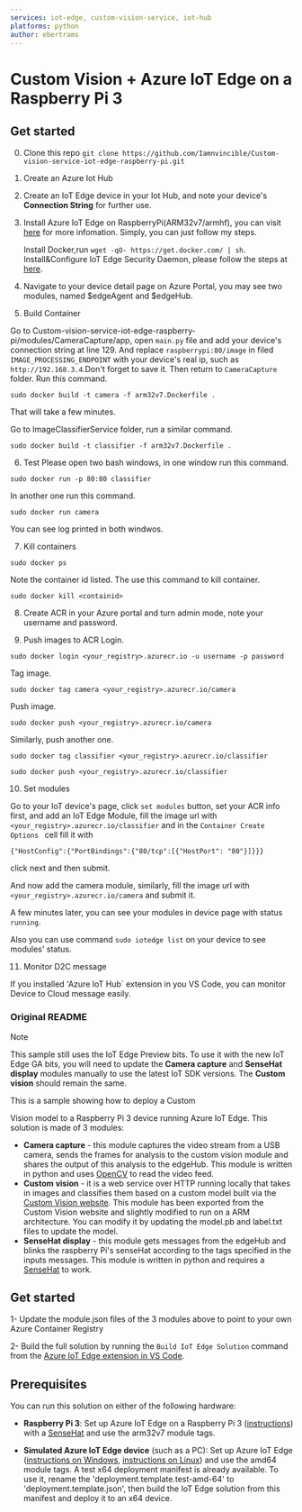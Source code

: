 ```yaml
---
services: iot-edge, custom-vision-service, iot-hub
platforms: python
author: ebertrams
---
```


# Custom Vision + Azure IoT Edge on a Raspberry Pi 3

## Get started

0. Clone this repo `git clone https://github.com/Iamnvincible/Custom-vision-service-iot-edge-raspberry-pi.git`
1. Create an Azure Iot Hub
2. Create an IoT Edge device in your Iot Hub, and note your device's **Connection String** for further use.
3. Install Azure IoT Edge on RaspberryPi(ARM32v7/armhf), you can visit [here](https://docs.microsoft.com/en-us/azure/iot-edge/how-to-install-iot-edge-linux-arm) for more infomation. Simply, you can just follow my steps.

    Install Docker,run  `wget -qO- https://get.docker.com/ | sh`.
    Install&Configure IoT Edge Security Daemon, please follow the steps at [here](https://docs.microsoft.com/en-us/azure/iot-edge/how-to-install-iot-edge-linux-arm#install-the-iot-edge-security-daemon).
4. Navigate to your device detail page on Azure Portal, you may see two modules, named $edgeAgent and $edgeHub.
5. Build Container

Go to Custom-vision-service-iot-edge-raspberry-pi/modules/CameraCapture/app, open `main.py` file and add your device's connection string at line 129. And replace `raspberrypi:80/image` in filed `IMAGE_PROCESSING_ENDPOINT` with your device's real ip, such as `http://192.168.3.4`.Don't forget to save it. Then return to `CameraCapture` folder. Run this command.
```
sudo docker build -t camera -f arm32v7.Dockerfile .
```
 That will take a few minutes.

Go to ImageClassifierService folder, run a similar command.

```
sudo docker build -t classifier -f arm32v7.Dockerfile .
```

6. Test
Please open two bash windows, in one window run this command.
```
sudo docker run -p 80:80 classifier
```
In another one run this command.
```
sudo docker run camera
```
You can see log printed in both windwos.

7. Kill containers
```
sudo docker ps
```
Note the container id listed.
The use this command to kill container.
```
sudo docker kill <containid>
```

8. Create ACR in your Azure portal and turn admin mode, note your username and password.

9. Push images to ACR
Login.
```
sudo docker login <your_registry>.azurecr.io -u username -p password
```
Tag image.
```
sudo docker tag camera <your_registry>.azurecr.io/camera
```
Push image.
```
sudo docker push <your_registry>.azurecr.io/camera
```
Similarly, push another one.
```
sudo docker tag classifier <your_registry>.azurecr.io/classifier

sudo docker push <your_registry>.azurecr.io/classifier
```
10. Set modules

Go to your IoT device's page, click `set modules` button, set your ACR info first, and add an IoT Edge Module, fill the image url with `<your_registry>.azurecr.io/classifier` and in the `Container Create Options
` cell fill it with 
```
{"HostConfig":{"PortBindings":{"80/tcp":[{"HostPort": "80"}]}}}
```
click next and then submit.

And now add the camera module, similarly, fill the image url with `<your_registry>.azurecr.io/camera` and submit it.

A few minutes later, you can see your modules in device page with status `running`.

Also you can use command `sudo iotedge list` on your device to see modules' status.

11. Monitor D2C message

If you installed 'Azure IoT Hub` extension in you VS Code, you can monitor Device to Cloud message easily.

### Original README
> [!NOTE]
> This sample still uses the IoT Edge Preview bits. To use it with the new IoT Edge GA bits, you will need to update the **Camera capture** and **SenseHat display** modules manually to use the latest IoT SDK versions. The **Custom vision** should remain the same. 

This is a sample showing how to deploy a Custom

 Vision model to a Raspberry Pi 3 device running Azure IoT Edge. This solution is made of 3 modules:

- **Camera capture** - this module captures the video stream from a USB camera, sends the frames for analysis to the custom vision module and shares the output of this analysis to the edgeHub. This module is written in python and uses [OpenCV](https://opencv.org/) to read the video feed.
- **Custom vision** - it is a web service over HTTP running locally that takes in images and classifies them based on a custom model built via the [Custom Vision website](https://azure.microsoft.com/en-us/services/cognitive-services/custom-vision-service/). This module has been exported from the Custom Vision website and slightly modified to run on a ARM architecture. You can modify it by updating the model.pb and label.txt files to update the model.
- **SenseHat display** - this module gets messages from the edgeHub and blinks the raspberry Pi's senseHat according to the tags specified in the inputs messages. This module is written in python and requires a [SenseHat](https://www.raspberrypi.org/products/sense-hat/) to work.

## Get started
1- Update the module.json files of the 3 modules above to point to your own Azure Container Registry

2- Build the full solution by running the `Build IoT Edge Solution` command from the [Azure IoT Edge extension in VS Code](https://marketplace.visualstudio.com/items?itemName=vsciot-vscode.azure-iot-edge).

## Prerequisites

You can run this solution on either of the following hardware:

- **Raspberry Pi 3**: Set up Azure IoT Edge on a Raspberry Pi 3 ([instructions](https://blog.jongallant.com/2017/11/azure-iot-edge-raspberrypi/)) with a [SenseHat](https://www.raspberrypi.org/products/sense-hat/) and use the arm32v7 module tags.

- **Simulated Azure IoT Edge device** (such as a PC): Set up Azure IoT Edge ([instructions on Windows](https://docs.microsoft.com/en-us/azure/iot-edge/tutorial-simulate-device-windows), [instructions on Linux](https://docs.microsoft.com/en-us/azure/iot-edge/tutorial-simulate-device-linux)) and use the amd64 module tags. A test x64 deployment manifest is already available. To use it, rename the 'deployment.template.test-amd-64' to 'deployment.template.json', then build the IoT Edge solution from this manifest and deploy it to an x64 device.
